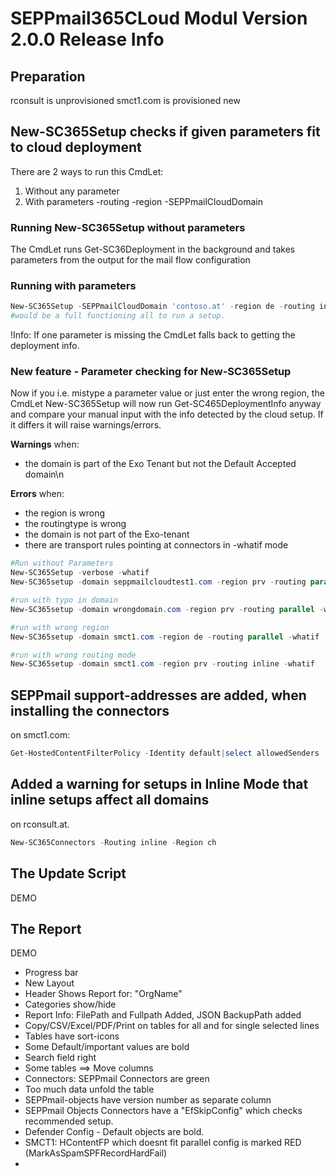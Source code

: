 
# SEPPmail365CLoud Modul Version 2.0.0 Release Info

## Preparation

rconsult is unprovisioned
smct1.com is provisioned new

## New-SC365Setup checks if given parameters fit to cloud deployment

There are 2 ways to run this CmdLet:

1. Without any parameter
2. With parameters -routing -region -SEPPmailCloudDomain

### Running New-SC365Setup without parameters

The CmdLet runs Get-SC36Deployment in the background and takes parameters from the output for the mail flow configuration

### Running with parameters

```powershell
New-SC365Setup -SEPPmailCloudDomain 'contoso.at' -region de -routing inline
#would be a full functioning all to run a setup.
```

!Info: If one parameter is missing the CmdLet falls back to getting the deployment info.

### New feature - Parameter checking for New-SC365Setup

Now if you i.e. mistype a parameter value or just enter the wrong region, the CmdLet New-SC365Setup will now run Get-SC465DeploymentInfo anyway and compare your manual input with the info detected by the cloud setup. If it differs it will raise warnings/errors.

**Warnings** when:

- the domain is part of the Exo Tenant but not the Default Accepted domain\n

**Errors** when:

- the region is wrong
- the routingtype is wrong
- the domain is not part of the Exo-tenant
- there are transport rules pointing at connectors in -whatif mode

```powershell  
#Run without Parameters
New-SC365Setup -verbose -whatif
New-SC365setup -domain seppmailcloudtest1.com -region prv -routing parallel -whatif
```

```powershell
#run with typo in domain
New-SC365setup -domain wrongdomain.com -region prv -routing parallel -whatif
```

```powershell
#run with wrong region
New-SC365setup -domain smct1.com -region de -routing parallel -whatif
```

```powershell
#run with wrong routing mode
New-SC365setup -domain smct1.com -region prv -routing inline -whatif
```

## SEPPmail support-addresses are added, when installing the connectors

on smct1.com:

```Powershell
Get-HostedContentFilterPolicy -Identity default|select allowedSenders
```

## Added a warning for setups in Inline Mode that inline setups affect all domains

on rconsult.at.

```Powershell
New-SC365Connectors -Routing inline -Region ch
```

## The Update Script

DEMO

## The Report

DEMO

- Progress bar
- New Layout
- Header Shows Report for: "OrgName"
- Categories show/hide
- Report Info: FilePath and Fullpath Added, JSON BackupPath added
- Copy/CSV/Excel/PDF/Print on tables for all and for single selected lines
- Tables have sort-icons
- Some Default/important values are bold
- Search field right
- Some tables ==> Move columns
- Connectors: SEPPmail Connectors are green
- Too much data unfold the table
- SEPPmail-objects have version number as separate column
- SEPPmail Objects Connectors have a "EfSkipConfig" which checks recommended setup.
- Defender Config - Default objects are bold.
- SMCT1: HContentFP which doesnt fit parallel config is marked RED (MarkAsSpamSPFRecordHardFail)
- 